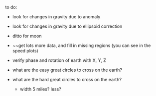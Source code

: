 to do:

- look for changes in gravity due to anomaly
- look for changes in gravity due to ellipsoid correction
- ditto for moon


- ~~get lots more data, and fill in missing regions (you can see in the speed plots)
- verify phase and rotation of earth with X, Y, Z


- what are the easy great circles to cross on the earth?
- what are the hard great circles to cross on the earth?
    - width 5 miles? less?